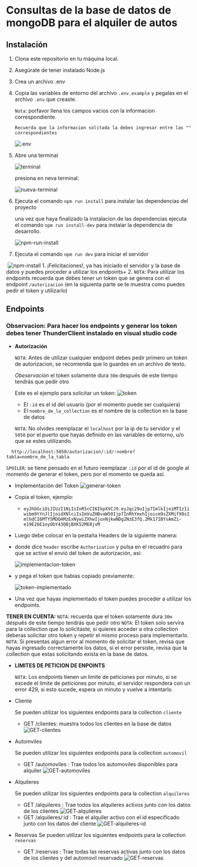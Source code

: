 # Consultas de la base de datos de mongoDB para el alquiler de autos

## Instalación
1. Clona este repositorio en tu máquina local.
2. Asegúrate de tener instalado Node.js
3. Crea un archivo .env
4. Copia las variables de entorno del archivo `.env.example` y pegalas en el archivo `.env` que creaste.

    `Nota`: porfavor llena los campos vacios con la informacion correspondiente.

    `Recuerda que la informacion solitada la debes ingresar entre las "" correspondientes`

    ![.env](/assets/img/configuracion-env.png)
5. Abre una terminal

    ![terminal](/assets/img/terminal.png)

    presiona en neva terminal:

    ![nueva-terminal](/assets/img/nueva-terminal.png)

6. Ejecuta el comando `npm run install` para instalar las dependencias del proyecto

    una vez que haya finalizado la instalacion de las dependencias ejecuta el comando `npm run install-dev` para instalar la dependencia de desarrollo.

    ![npm-run-install](/assets/img/npm-run-install.png)

7. Ejecuta el comando `npm run dev` para iniciar el servidor

​	 ![npm-install](/assets/img/npm-run-dev.png)
    1. ¡Felicitaciones!, ya has iniciado el servidor y la base de datos y puedes proceder a  utilizar los endpoints+
    2. `NOTA`: Para utilizar los endpoints recuerda que debes tener un token que se genera con el endpoint `/autorizacion` (en la siguienta parte se te muestra como puedes pedir el token y utilizarlo)

## Endpoints

### Observacion: Para hacer los endpoints y generar los token debes tener ThunderClient instalado en visual studio code

- **Autorización**

  `NOTA`: Antes de utilizar cualquier endpoint debes pedir primero un token de autorizacion, se recomienda que lo guardes en un archivo de texto.

  *Obeservacion* el token solamente dura `30m`  después de este tiempo tendrás que pedir otro

  Este es el ejemplo para solicitar un token:
  ![token](/assets/img/pedirToken.png)

  - El `:id` es el id del usuario (por el momento puede ser cualquiera)
  - El `nombre_de_la_collection` es el nombre de la collection en la base de datos

  `NOTA`: No olvides reemplazar el `localhost` por la ip de tu servidor y el `5050` por el puerto que hayas definido en las variables de entorno, u/o que se estes utilizando.

```shell
  http://localhost:5050/autorizacion/:id/:nombre?tabla=nombre_de_la_tabla
```

`SPOILER`: se tiene pensado en el futuro reemplazar `:id` por el id de google al momento de generar el token, pero por el momento se queda así.

- Implementación del Token
    ![generar-token](assets/img/generar-token.png)
- Copia el token, ejemplo:
    - `eyJhbGciOiJIUzI1NiIsInR5cCI6IkpXVCJ9.eyJqc29uIjp7ImlkIjoiMTIzIiwibm9tYnJlIjoidXNlciIsImVuZHBvaW50Ijp7InRhYmxhIjoicm9sZXMifX0sImlhdCI6MTY5MDQ4MzExNywiZXhwIjoxNjkwNDg2NzE3fQ.2Mk17IBYsAmZi-e19E26E1oyObY43OBjBXK52ME8jvM`

- Luego debe colocar en la pestaña Headers de la siguiente manera:
  
- donde dice `header` escribe `Authorization` y pulsa en el recuadro para que se active el envió del token de autorización, así:

    ![implementacion-token](/assets/img/implementacion-token.png)

- y pega el token que habias copiado previamente:

    ![token-implementado](/assets/img/token-implementado.png)

- Una vez que hayas implementado el token puedes proceder a utilizar los endpoints.

**TENER EN CUENTA:**
  `NOTA`: recuerda que el token solamente dura `30m`  después de este tiempo tendrás que pedir otro
  `NOTA`: El token solo servira para la collection que lo solicitaste, si quieres acceder a otra collection deberas solicitar otro token y repetir el mismo proceso para implementarlo.
  `NOTA`: Si presentas algun error al momento de solicitar el token, revisa que hayas ingresado correctamente los datos, si el error persiste, revisa que la collection que estas solicitando exista en la base de datos.

- **LIMITES DE PETICION DE ENPOINTS**
    
    `NOTA`: Los endpoints tienen un limite de peticiones por minuto, si se excede el limite de peticiones por minuto, el servidor respondera con un error 429, si esto sucede, espera un minuto y vuelve a intentarlo.

- Cliente

    Se pueden utilizar los siguientes endpoints para la collection `cliente`
    - GET /clientes: muestra todos los clientes en la base de datos
    ![GET-clientes](/assets/img/GET-cliente.png)

- Automviles

    Se pueden utilizar los siguientes endpoints para la collection `automovil`
    - GET /automoviles : Trae todos los automoviles disponibles para alquiler
    ![GET-automoviles](/assets/img/GET-automoviles.png)

- Alquileres

    Se pueden utilizar los siguientes endpoints para la collection `alquileres`
    - GET /alquileres : Trae todos los alquileres activos junto con los datos de los clientes
    ![GET-alquileres](/assets/img/GET-alquileres.png)
    - GET /alquileres/:id : Trae el alquiler activo con el id especificado junto con los datos del cliente
    ![GET-alquileres-id](/assets/img/GET-alquileres-id.png)
    
- Reservas
    Se pueden utilizar los siguientes endpoints para la collection `reservas`
    - GET /reservas : Trae todas las reservas activas junto con los datos de los clientes y del automovil reservado
    ![GET-reservas](/assets/img/GET-reservas.png)
